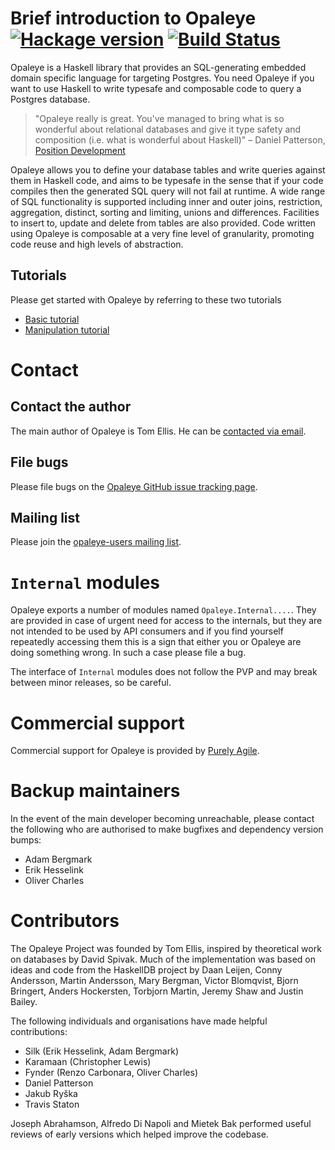 # Brief introduction to Opaleye [![Hackage version](https://img.shields.io/hackage/v/opaleye.svg?style=flat)](https://hackage.haskell.org/package/opaleye) [![Build Status](https://img.shields.io/travis/tomjaguarpaw/haskell-opaleye.svg?style=flat)](https://travis-ci.org/tomjaguarpaw/haskell-opaleye)

Opaleye is a Haskell library that provides an SQL-generating embedded
domain specific language for targeting Postgres.  You need Opaleye if
you want to use Haskell to write typesafe and composable code to query
a Postgres database.

> "Opaleye really is great. You've managed to bring what is so
wonderful about relational databases and give it type safety and
composition (i.e. what is wonderful about Haskell)" &ndash; Daniel
Patterson, [Position Development](http://positiondev.com/)

Opaleye allows you to define your database tables and write queries
against them in Haskell code, and aims to be typesafe in the sense
that if your code compiles then the generated SQL query will not fail
at runtime.  A wide range of SQL functionality is supported including
inner and outer joins, restriction, aggregation, distinct, sorting and
limiting, unions and differences.  Facilities to insert to, update and
delete from tables are also provided.  Code written using Opaleye is
composable at a very fine level of granularity, promoting code reuse
and high levels of abstraction.

## Tutorials

Please get started with Opaleye by referring to these two tutorials

* [Basic tutorial](Doc/Tutorial/TutorialBasic.lhs)
* [Manipulation tutorial](Doc/Tutorial/TutorialManipulation.lhs)

# Contact

## Contact the author

The main author of Opaleye is Tom Ellis.  He can be [contacted via
email](http://web.jaguarpaw.co.uk/~tom/contact/).

## File bugs

Please file bugs on the [Opaleye GitHub issue tracking
page](https://github.com/tomjaguarpaw/haskell-opaleye/issues/).

## Mailing list

Please join the [opaleye-users mailing
list](https://lists.sourceforge.net/lists/listinfo/opaleye-users).

# `Internal` modules

Opaleye exports a number of modules named `Opaleye.Internal....`.
They are provided in case of urgent need for access to the internals,
but they are not intended to be used by API consumers and if you find
yourself repeatedly accessing them this is a sign that either you or
Opaleye are doing something wrong.  In such a case please file a bug.

The interface of `Internal` modules does not follow the PVP and may
break between minor releases, so be careful.

# Commercial support

Commercial support for Opaleye is provided by [Purely
Agile](http://www.purelyagile.com/).

# Backup maintainers

In the event of the main developer becoming unreachable, please
contact the following who are authorised to make bugfixes and
dependency version bumps:

* Adam Bergmark
* Erik Hesselink
* Oliver Charles

# Contributors

The Opaleye Project was founded by Tom Ellis, inspired by theoretical
work on databases by David Spivak.  Much of the implementation was
based on ideas and code from the HaskellDB project by Daan Leijen,
Conny Andersson, Martin Andersson, Mary Bergman, Victor Blomqvist,
Bjorn Bringert, Anders Hockersten, Torbjorn Martin, Jeremy Shaw and
Justin Bailey.

The following individuals and organisations have made helpful
contributions:

* Silk (Erik Hesselink, Adam Bergmark)
* Karamaan (Christopher Lewis)
* Fynder (Renzo Carbonara, Oliver Charles)
* Daniel Patterson
* Jakub Ryška
* Travis Staton

Joseph Abrahamson, Alfredo Di Napoli and Mietek Bak performed useful
reviews of early versions which helped improve the codebase.

